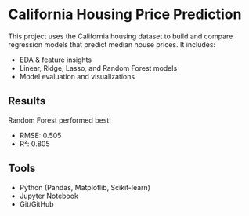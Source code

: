 # California Housing Price Prediction

This project uses the California housing dataset to build and compare regression models that predict median house prices. It includes:

- EDA & feature insights
- Linear, Ridge, Lasso, and Random Forest models
- Model evaluation and visualizations

## Results

Random Forest performed best:
- RMSE: 0.505
- R²: 0.805

## Tools
- Python (Pandas, Matplotlib, Scikit-learn)
- Jupyter Notebook
- Git/GitHub



